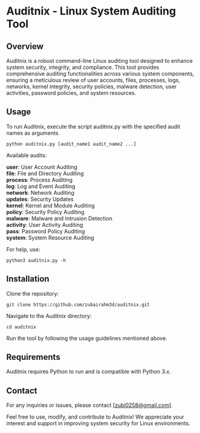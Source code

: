 # Auditnix - Linux System Auditing Tool

## Overview
Auditnix is a robust command-line Linux auditing tool designed to enhance system security, integrity, and compliance. This tool provides comprehensive auditing functionalities across various system components, ensuring a meticulous review of user accounts, files, processes, logs, networks, kernel integrity, security policies, malware detection, user activities, password policies, and system resources.

## Usage
To run Auditnix, execute the script auditnix.py with the specified audit names as arguments.

```
python auditnix.py [audit_name1 audit_name2 ...]
```

Available audits:

**user**: User Account Auditing <br>
**file**: File and Directory Auditing <br>
**process**: Process Auditing <br>
**log**: Log and Event Auditing <br>
**network**: Network Auditing <br>
**updates**: Security Updates <br>
**kernel**: Kernel and Module Auditing <br>
**policy**: Security Policy Auditing <br>
**malware**: Malware and Intrusion Detection <br>
**activity**: User Activity Auditing <br>
**pass**: Password Policy Auditing <br>
**system**: System Resource Auditing <br>


For help, use:

```
python3 auditnix.py -h
```

## Installation

Clone the repository:
```
git clone https://github.com/zubairahm3d/auditnix.git
```

Navigate to the Auditnix directory:
```
cd auditnix
```

Run the tool by following the usage guidelines mentioned above.

## Requirements
Auditnix requires Python to run and is compatible with Python 3.x.

## Contact
For any inquiries or issues, please contact [zubi0258@gmail.com].

Feel free to use, modify, and contribute to Auditnix! We appreciate your interest and support in improving system security for Linux environments.

